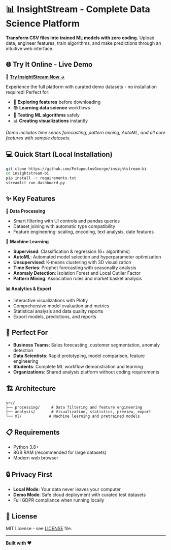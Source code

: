 # 📊 InsightStream - Complete Data Science Platform

**Transform CSV files into trained ML models with zero coding.** Upload data, engineer features, train algorithms, and make predictions through an intuitive web interface.

## 🌐 Try It Online - Live Demo

**🚀 [Try InsightStream Now →](https://insightstream-bi.streamlit.app/)**

Experience the full platform with curated demo datasets - no installation required! Perfect for:
- 👀 **Exploring features** before downloading
- 📚 **Learning data science** workflows  
- 🎯 **Testing ML algorithms** safely
- 📊 **Creating visualizations** instantly

*Demo includes time series forecasting, pattern mining, AutoML, and all core features with sample datasets.*

## 💻 Quick Start (Local Installation)

```bash
git clone https://github.com/FotopoulosGeorge/insightstream-bi
cd insightstream-bi
pip install -r requirements.txt
streamlit run dashboard.py
```

## ✨ Key Features

**🔧 Data Processing**
- Smart filtering with UI controls and pandas queries
- Dataset joining with automatic type compatibility  
- Feature engineering: scaling, encoding, text analysis, date features

**🤖 Machine Learning**
- **Supervised**: Classification & regression (6+ algorithms)
- **AutoML**: Automated model selection and hyperparameter optimization
- **Unsupervised**: K-means clustering with 3D visualization
- **Time Series**: Prophet forecasting with seasonality analysis
- **Anomaly Detection**: Isolation Forest and Local Outlier Factor
- **Pattern Mining**: Association rules and market basket analysis

**📊 Analytics & Export**
- Interactive visualizations with Plotly
- Comprehensive model evaluation and metrics
- Statistical analysis and data quality reports
- Export models, predictions, and reports

## 🎯 Perfect For

- **Business Teams**: Sales forecasting, customer segmentation, anomaly detection
- **Data Scientists**: Rapid prototyping, model comparison, feature engineering  
- **Students**: Complete ML workflow demonstration and learning
- **Organizations**: Shared analysis platform without coding requirements

## 🏗️ Architecture

```
src/
├── processing/     # Data filtering and feature engineering
├── analysis/       # Visualization, statistics, preview, export  
└── ml/            # Machine learning and pretrained models
```

## 📋 Requirements

- Python 3.8+
- 8GB RAM (recommended for large datasets)
- Modern web browser

## 🔒 Privacy First

- **Local Mode**: Your data never leaves your computer
- **Demo Mode**: Safe cloud deployment with curated test datasets
- Full GDPR compliance when running locally

## 📄 License

MIT License - see [LICENSE](LICENSE) file.

---

**Built with ❤️**
